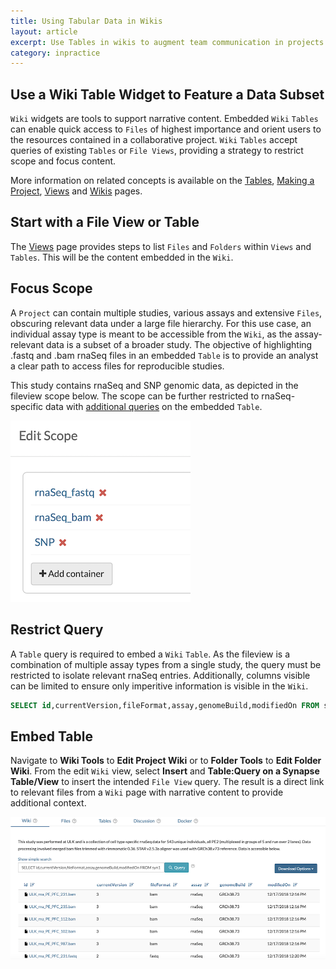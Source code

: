 ```yaml
---
title: Using Tabular Data in Wikis
layout: article
excerpt: Use Tables in wikis to augment team communication in projects. 
category: inpractice
---
```


## Use a Wiki Table Widget to Feature a Data Subset

`Wiki` widgets are tools to support narrative content. Embedded `Wiki` `Tables` can enable quick access to `Files` of highest importance and orient users to the resources contained in a collaborative project. `Wiki` `Tables` accept queries of existing `Tables` or `File Views`, providing a strategy to restrict scope and focus content.

More information on related concepts is available on the [Tables](tables.md), [Making a Project](making_a_project.md), [Views](views.md) and [Wikis](wikis.md) pages.

## Start with a File View or Table

The [Views](views.md) page provides steps to list `Files` and `Folders` within `Views` and `Tables`. This will be the content embedded in the `Wiki`.

## Focus Scope

A `Project` can contain multiple studies, various assays and extensive `Files`, obscuring relevant data under a large file hierarchy. For this use case, an individual assay type is meant to be accessible from the `Wiki`, as the assay-relevant data is a subset of a broader study. The objective of highlighting .fastq and .bam rnaSeq files in an embedded `Table` is to provide an analyst a clear path to access files for reproducible studies.

This study contains rnaSeq and SNP genomic data, as depicted in the fileview scope below. The scope can be further restricted to rnaSeq-specific data with [additional queries](https://rest-docs.synapse.org/rest/org/sagebionetworks/repo/web/controller/TableExamples.html) on the embedded `Table`.

<img id="image" src="../assets/images/inPractice_studyContainer.png">

## Restrict Query

A `Table` query is required to embed a `Wiki` `Table`. As the fileview is a combination of multiple assay types from a single study, the query must be restricted to isolate relevant rnaSeq entries. Additionally, columns visible can be limited to ensure only imperitive information is visible in the `Wiki`.

```sql
SELECT id,currentVersion,fileFormat,assay,genomeBuild,modifiedOn FROM syn17097374 WHERE "assay" = 'rnaSeq' AND "fileFormat" = 'bam' OR "fileFormat" = 'fastq'
```

## Embed Table

Navigate to **Wiki Tools** to **Edit Project Wiki** or to **Folder Tools** to **Edit Folder Wiki**. From the edit `Wiki` view, select **Insert** and **Table:Query on a Synapse Table/View** to insert the intended `File View` query. The result is a direct link to relevant files from a `Wiki` page with narrative content to provide additional context.

<img id="image" src="../assets/images/inPractice_embeddedView.png">
